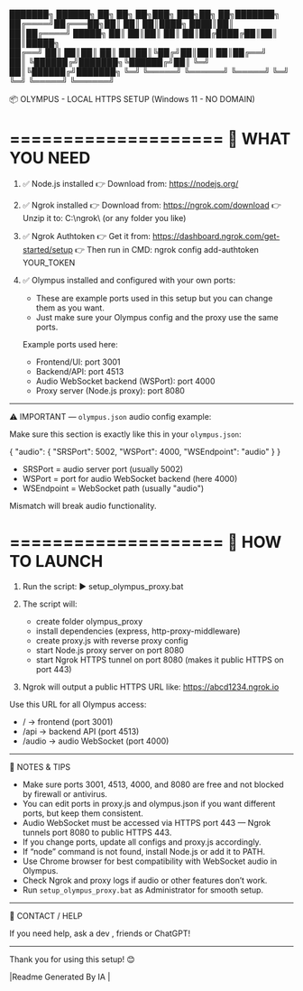███████╗ ██████╗ ██╗     ██╗   ██╗███╗   ███╗██╗   ██╗███████╗
██╔════╝██╔═══██╗██║     ██║   ██║████╗ ████║██║   ██║██╔════╝
█████╗  ██║   ██║██║     ██║   ██║██╔████╔██║██║   ██║█████╗  
██╔══╝  ██║   ██║██║     ██║   ██║██║╚██╔╝██║██║   ██║██╔══╝  
██║     ╚██████╔╝███████╗╚██████╔╝██║ ╚═╝ ██║╚██████╔╝███████╗
╚═╝      ╚═════╝ ╚══════╝ ╚═════╝ ╚═╝     ╚═╝ ╚═════╝ ╚══════╝

📦 OLYMPUS - LOCAL HTTPS SETUP (Windows 11 - NO DOMAIN)

====================
🔧 WHAT YOU NEED
====================

1. ✅ Node.js installed
   👉 Download from: https://nodejs.org/

2. ✅ Ngrok installed
   👉 Download from: https://ngrok.com/download
   👉 Unzip it to: C:\ngrok\ (or any folder you like)

3. ✅ Ngrok Authtoken
   👉 Get it from: https://dashboard.ngrok.com/get-started/setup
   👉 Then run in CMD:
      ngrok config add-authtoken YOUR_TOKEN

4. ✅ Olympus installed and configured with your own ports:
   - These are example ports used in this setup but you can change them as you want.
   - Just make sure your Olympus config and the proxy use the same ports.

   Example ports used here:
   - Frontend/UI: port 3001
   - Backend/API: port 4513
   - Audio WebSocket backend (WSPort): port 4000
   - Proxy server (Node.js proxy): port 8080

---

⚠️ IMPORTANT — `olympus.json` audio config example:

Make sure this section is exactly like this in your `olympus.json`:

{
  "audio": {
    "SRSPort": 5002,
    "WSPort": 4000,
    "WSEndpoint": "audio"
  }
}

- SRSPort = audio server port (usually 5002)
- WSPort = port for audio WebSocket backend (here 4000)
- WSEndpoint = WebSocket path (usually "audio")

Mismatch will break audio functionality.

====================
🚀 HOW TO LAUNCH
====================

1. Run the script:
   ▶ setup_olympus_proxy.bat

2. The script will:
   - create folder olympus_proxy
   - install dependencies (express, http-proxy-middleware)
   - create proxy.js with reverse proxy config
   - start Node.js proxy server on port 8080
   - start Ngrok HTTPS tunnel on port 8080 (makes it public HTTPS on port 443)

3. Ngrok will output a public HTTPS URL like:
   https://abcd1234.ngrok.io

Use this URL for all Olympus access:
- / → frontend (port 3001)
- /api → backend API (port 4513)
- /audio → audio WebSocket (port 4000)

---

📌 NOTES & TIPS

- Make sure ports 3001, 4513, 4000, and 8080 are free and not blocked by firewall or antivirus.
- You can edit ports in proxy.js and olympus.json if you want different ports, but keep them consistent.
- Audio WebSocket must be accessed via HTTPS port 443 — Ngrok tunnels port 8080 to public HTTPS 443.
- If you change ports, update all configs and proxy.js accordingly.
- If “node” command is not found, install Node.js or add it to PATH.
- Use Chrome browser for best compatibility with WebSocket audio in Olympus.
- Check Ngrok and proxy logs if audio or other features don’t work.
- Run `setup_olympus_proxy.bat` as Administrator for smooth setup.

---

💬 CONTACT / HELP

If you need help, ask a dev , friends or ChatGPT!

---

Thank you for using this setup! 😊

|Readme Generated By IA | 
